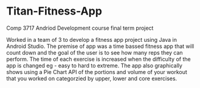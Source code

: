# Titan-Fitness-App
Comp 3717 Andriod Development course final term project

Worked in a team of 3 to develop a fitness app project using Java in Android Studio.
The premise of app was a time bassed fitness app that will count down and the goal of the user is to see how many reps they can perform. 
The time of each exercise is increased when the difficulty of the app is changed eg - easy to hard to extreme.
The app also graphically shows using a Pie Chart API of the portions and volume of your workout that you worked on categorzied by upper, lower and core exercises.

